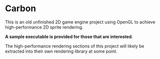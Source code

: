 # Carbon

This is an old unfinished 2D game engine project using OpenGL to achieve high-performance 2D sprite rendering. 

**A sample executable is provided for those that are interested.** 

The high-performance rendering sections of this project will likely be extracted into their own rendering library at some point. 
